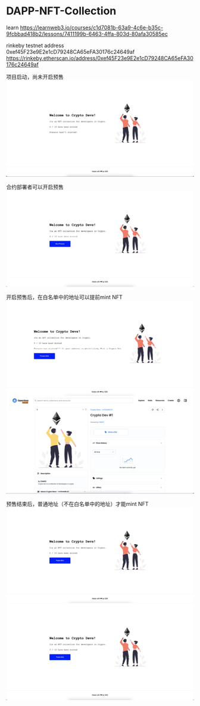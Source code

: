 # DAPP-NFT-Collection

learn https://learnweb3.io/courses/c1d7081b-63a9-4c6e-b35c-9fcbbad418b2/lessons/7411199b-6463-4ffa-803d-80afa30585ec

rinkeby testnet address 0xef45F23e9E2e1cD79248CA65eFA30176c24649af
https://rinkeby.etherscan.io/address/0xef45F23e9E2e1cD79248CA65eFA30176c24649af


项目启动，尚未开启预售
![image](https://github.com/gstarkg/DAPP-NFT-Collection/blob/main/img/1.png)

合约部署者可以开启预售
![image](https://github.com/gstarkg/DAPP-NFT-Collection/blob/main/img/2.png)

开启预售后，在白名单中的地址可以提前mint NFT
![image](https://github.com/gstarkg/DAPP-NFT-Collection/blob/main/img/3.png)
![image](https://github.com/gstarkg/DAPP-NFT-Collection/blob/main/img/4.png)

预售结束后，普通地址（不在白名单中的地址）才能mint NFT
![image](https://github.com/gstarkg/DAPP-NFT-Collection/blob/main/img/5.png)
![image](https://github.com/gstarkg/DAPP-NFT-Collection/blob/main/img/6.png)

